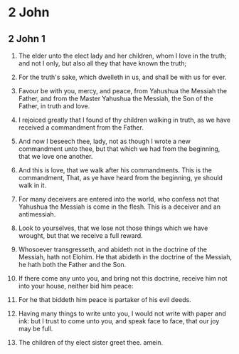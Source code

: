 # 2 John

## 2 John 1

1. The elder unto the elect lady and her children, whom I love in the truth; and not I only, but also all they that have known the truth;

2. For the truth's sake, which dwelleth in us, and shall be with us for ever.

3. Favour be with you, mercy, and peace, from Yahushua the Messiah the Father, and from the Master Yahushua the Messiah, the Son of the Father, in truth and love.

4. I rejoiced greatly that I found of thy children walking in truth, as we have received a commandment from the Father.

5. And now I beseech thee, lady, not as though I wrote a new commandment unto thee, but that which we had from the beginning, that we love one another.

6. And this is love, that we walk after his commandments. This is the commandment, That, as ye have heard from the beginning, ye should walk in it.

7. For many deceivers are entered into the world, who confess not that Yahushua the Messiah is come in the flesh. This is a deceiver and an antimessiah.

8. Look to yourselves, that we lose not those things which we have wrought, but that we receive a full reward.

9. Whosoever transgresseth, and abideth not in the doctrine of the Messiah, hath not Elohim. He that abideth in the doctrine of the Messiah, he hath both the Father and the Son.

10. If there come any unto you, and bring not this doctrine, receive him not into your house, neither bid him peace:

11. For he that biddeth him peace is partaker of his evil deeds.

12. Having many things to write unto you, I would not write with paper and ink: but I trust to come unto you, and speak face to face, that our joy may be full.

13. The children of thy elect sister greet thee. amein.   